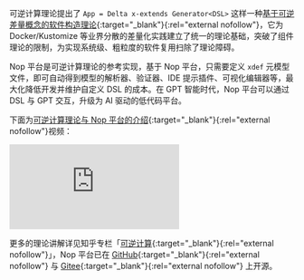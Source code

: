 可逆计算理论提出了 `App = Delta x-extends Generator<DSL>` 这样一种[基于可逆差量概念的软件构造理论](https://zhuanlan.zhihu.com/p/64004026){:target="_blank"}{:rel="external nofollow"}，它为 Docker/Kustomize 等业界分散的差量化实践建立了统一的理论基础，突破了组件理论的限制，为实现系统级、粗粒度的软件复用扫除了理论障碍。

Nop 平台是可逆计算理论的参考实现，基于 Nop 平台，只需要定义 `xdef` 元模型文件，即可自动得到模型的解析器、验证器、IDE 提示插件、可视化编辑器等，最大化降低开发并维护自定义 DSL 的成本。在 GPT 智能时代，Nop 平台可以通过 DSL 与 GPT 交互，升级为 AI 驱动的低代码平台。

下面为[可逆计算理论与 Nop 平台的介绍](https://zhuanlan.zhihu.com/p/615136248){:target="_blank"}{:rel="external nofollow"}视频：

<div class="Video Video--bilibili">
  <iframe src="https://player.bilibili.com/player.html?aid=611171994&bvid=BV1u84y1w7kX&cid=1059300195&page=1&high_quality=1&autoplay=0" scrolling="no" border="0" frameborder="no" framespacing="0" allowfullscreen="true"></iframe>
</div>

更多的理论讲解详见知乎专栏「[可逆计算](https://www.zhihu.com/column/reversible-computation){:target="_blank"}{:rel="external nofollow"}」，Nop 平台已在 [GitHub](https://github.com/entropy-cloud/nop-entropy){:target="_blank"}{:rel="external nofollow"} 与 [Gitee](https://gitee.com/canonical-entropy/nop-entropy){:target="_blank"}{:rel="external nofollow"} 上开源。
